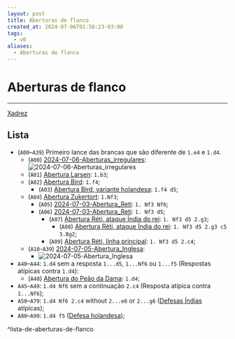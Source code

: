 ```yaml
---
layout: post
title: Aberturas de flanco
created_at: 2024-07-06T01:56:23-03:00
tags:
  - v0
aliases:
  - Aberturas de flanco
---
```

# Aberturas de flanco
----

[Xadrez](index/Xadrez.md)

## Lista
-  (`A00`–`A39`) Primeiro lance das brancas que são diferente de `1.e4` e `1.d4`.
	-  (`A00`) [2024-07-06-Aberturas_irregulares](2024-07-06-Aberturas_irregulares.md): ![2024-07-06-Aberturas_irregulares](2024-07-06-Aberturas_irregulares.md#^lista-de-aberturas-irregulares)
	-  (`A01`) [Abertura Larsen](Abertura%20Larsen): `1.b3`;
	-  (`A02`) [Abertura Bird](Bird.md): `1.f4`;
		-  (`A03`) [Abertura Bird, variante holandesa](Bird.md#variante%20Holandesa): `1.f4 d5`;
	-  (`A04`) [Abertura Zukertort](_insight/2024-07-03-Abertura_Reti.md): `1.Nf3`;
		-  (`A05`) [2024-07-03-Abertura_Reti](_insight/2024-07-03-Abertura_Reti.md): `1. Nf3 Nf6`;
		-  (`A06`) [2024-07-03-Abertura_Reti](_insight/2024-07-03-Abertura_Reti.md): `1. Nf3 d5`;
			-  (`A07`) [Abertura Réti, ataque Índia do rei](_insight/2024-07-03-Abertura_Reti.md): `1. Nf3 d5 2.g3`;
				-  (`A08`) [Abertura Réti, ataque Índia do rei](_insight/2024-07-03-Abertura_Reti.md): `1. Nf3 d5 2.g3 c5 3.Bg2`;
			-  (`A09`) [Abertura Réti, linha principal](_insight/2024-07-03-Abertura_Reti.md): `1. Nf3 d5 2.c4`;
	-  (`A10`-`A39`) [2024-07-05-Abertura_Inglesa](_draft/2024-07-05-Abertura_Inglesa.md):
		-  ![2024-07-05-Abertura_Inglesa](_draft/2024-07-05-Abertura_Inglesa.md#^lista-de-linhas-documentados-da-abertura-inglesa)
- `A40`–`A44`: `1.d4` sem a resposta `1...d5`, `1...Nf6` ou `1...f5` (Respostas atípicas contra `1.d4`):
	-  (`A40`) [Abertura do Peão da Dama](Abertura%20do%20Peão%20da%20Dama.md): `1.d4`;
- `A45`–`A49`: `1.d4 Nf6` sem a continuação `2.c4` (Resposta atípica contra `1...Nf6`);
- `A50`–`A79`: `1.d4 Nf6 2.c4` without `2...e6` or `2...g6` ([Defesas Índias](Defesas%20Índias) atípicas);
- `A80`–`A99`: `1.d4 f5` ([Defesa holandesa](Defesa%20holandesa));

^lista-de-aberturas-de-flanco